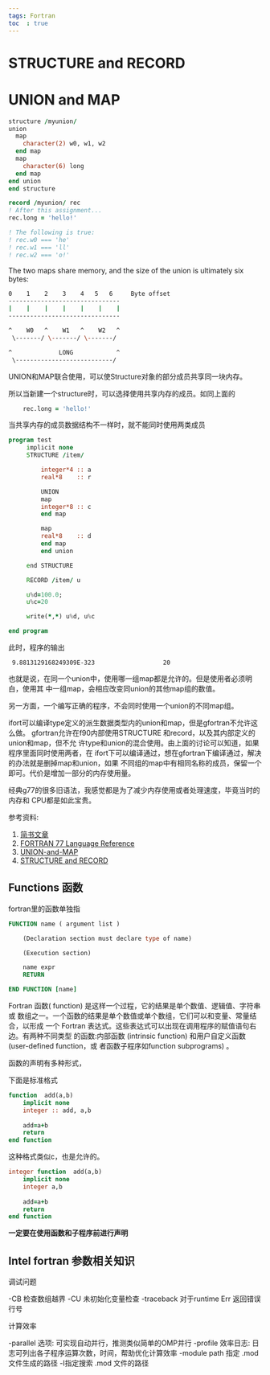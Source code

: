 ```yaml
--- 
tags: Fortran
toc  : true
---
```



# STRUCTURE and RECORD

# UNION and MAP

```fortran
structure /myunion/
union
  map
    character(2) w0, w1, w2
  end map
  map
    character(6) long
  end map
end union
end structure

record /myunion/ rec
! After this assignment...
rec.long = 'hello!'

! The following is true:
! rec.w0 === 'he'
! rec.w1 === 'll'
! rec.w2 === 'o!'
```

The two maps share memory, and the size of the union is ultimately six bytes:

```bash
0    1    2    3    4   5   6     Byte offset
-------------------------------
|    |    |    |    |    |    |
-------------------------------

^    W0   ^    W1   ^    W2   ^
 \-------/ \-------/ \-------/

^             LONG            ^
 \---------------------------/
```
UNION和MAP联合使用，可以使Structure对象的部分成员共享同一块内存。

所以当新建一个structure时，可以选择使用共享内存的成员。如同上面的

```fortran
    rec.long = 'hello!'
```
当共享内存的成员数据结构不一样时，就不能同时使用两类成员

```fortran
program test
     implicit none
     STRUCTURE /item/

         integer*4 :: a
         real*8    :: r

         UNION
         map
         integer*8 :: c
         end map

         map
         real*8    :: d
         end map
         end union

     end STRUCTURE

     RECORD /item/ u

     u%d=100.0;
     u%c=20

     write(*,*) u%d, u%c

end program
```

此时，程序的输出
```
 9.8813129168249309E-323                   20
```

也就是说，在同一个union中，使用哪一组map都是允许的。但是使用者必须明白，使用其
中一组map，会相应改变同union的其他map组的数值。

另一方面，一个编写正确的程序，不会同时使用一个union的不同map组。

ifort可以编译type定义的派生数据类型内的union和map，但是gfortran不允许这么做。
gfortran允许在f90内部使用STRUCTURE 和record，以及其内部定义的union和map，但不允
许type和union的混合使用。由上面的讨论可以知道，如果程序里面同时使用两者，在
ifort下可以编译通过，想在gfortran下编译通过，解决的办法就是删掉map和union，如果
不同组的map中有相同名称的成员，保留一个即可。代价是增加一部分的内存使用量。

经典g77的很多旧语法，我感觉都是为了减少内存使用或者处理速度，毕竟当时的内存和
CPU都是如此宝贵。

参考资料:

1. [简书文章](https://www.jianshu.com/p/5c4930c49c37)
2. [FORTRAN 77 Language Reference](https://docs.oracle.com/cd/E19957-01/805-4939/6j4m0vnbl/index.html)
3. [UNION-and-MAP](https://gnu.huihoo.org/gcc/gcc-7.1.0/gfortran/UNION-and-MAP.html)
4. [STRUCTURE and RECORD](https://gcc.gnu.org/onlinedocs/gfortran/STRUCTURE-and-RECORD.html#STRUCTURE-and-RECORD)


## Functions 函数

fortran里的函数单独指


```fortran
FUNCTION name ( argument list )

    (Declaration section must declare type of name)

    (Execution section)

    name expr 
    RETURN

END FUNCTION [name]
```

Fortran 函数( function) 是这样一个过程，它的结果是单个数值、逻辑值、字符串或
数组之一。一个函数的结果是单个数值或单个数组，它们可以和变量、常量结合，以形成
一个 Fortran 表达式。这些表达式可以出现在调用程序的赋值语句右边。有两种不同类型
的函数:内部函数 (intrinsic function) 和用户自定义函数 (user-defined function，或
者函数子程序如function subprograms) 。

函数的声明有多种形式，

下面是标准格式
```fortran
function  add(a,b)                                                              
    implicit none                                                               
    integer :: add, a,b                                                                 
                                                                                
    add=a+b                                                                     
    return                                                                      
end function  
```

这种格式类似c，也是允许的。
```fortran
integer function  add(a,b)                                                              
    implicit none                                                               
    integer a,b                                                                 
                                                                                
    add=a+b                                                                     
    return                                                                      
end function  
```

**一定要在使用函数和子程序前进行声明**


## Intel fortran 参数相关知识

调试问题

-CB 检查数组越界
-CU 未初始化变量检查
-traceback 对于runtime Err 返回错误行号

计算效率

-parallel 选项: 可实现自动并行，推测类似简单的OMP并行
-profile 效率日志: 日志可列出各子程序运算次数，时间，帮助优化计算效率
-module path 指定 .mod 文件生成的路径
-I指定搜索 .mod 文件的路径
